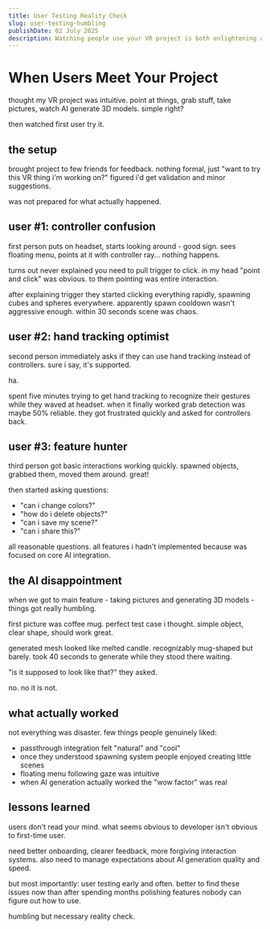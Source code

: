 ```yaml
---
title: User Testing Reality Check
slug: user-testing-humbling
publishDate: 02 July 2025
description: Watching people use your VR project is both enlightening and terrifying
---
```


# When Users Meet Your Project

thought my VR project was intuitive. point at things, grab stuff, take pictures, watch AI generate 3D models. simple right?

then watched first user try it.

## the setup

brought project to few friends for feedback. nothing formal, just "want to try this VR thing i'm working on?" figured i'd get validation and minor suggestions.

was not prepared for what actually happened.

## user #1: controller confusion

first person puts on headset, starts looking around - good sign. sees floating menu, points at it with controller ray... nothing happens.

turns out never explained you need to pull trigger to click. in my head "point and click" was obvious. to them pointing was entire interaction.

after explaining trigger they started clicking everything rapidly, spawning cubes and spheres everywhere. apparently spawn cooldown wasn't aggressive enough. within 30 seconds scene was chaos.

## user #2: hand tracking optimist

second person immediately asks if they can use hand tracking instead of controllers. sure i say, it's supported.

ha. 

spent five minutes trying to get hand tracking to recognize their gestures while they waved at headset. when it finally worked grab detection was maybe 50% reliable. they got frustrated quickly and asked for controllers back.

## user #3: feature hunter

third person got basic interactions working quickly. spawned objects, grabbed them, moved them around. great!

then started asking questions:
- "can i change colors?"
- "how do i delete objects?"
- "can i save my scene?"
- "can i share this?"

all reasonable questions. all features i hadn't implemented because was focused on core AI integration.

## the AI disappointment

when we got to main feature - taking pictures and generating 3D models - things got really humbling.

first picture was coffee mug. perfect test case i thought. simple object, clear shape, should work great.

generated mesh looked like melted candle. recognizably mug-shaped but barely. took 40 seconds to generate while they stood there waiting.

"is it supposed to look like that?" they asked.

no. no it is not.

## what actually worked

not everything was disaster. few things people genuinely liked:

- passthrough integration felt "natural" and "cool"
- once they understood spawning system people enjoyed creating little scenes
- floating menu following gaze was intuitive  
- when AI generation actually worked the "wow factor" was real

## lessons learned

users don't read your mind. what seems obvious to developer isn't obvious to first-time user.

need better onboarding, clearer feedback, more forgiving interaction systems. also need to manage expectations about AI generation quality and speed.

but most importantly: user testing early and often. better to find these issues now than after spending months polishing features nobody can figure out how to use.

humbling but necessary reality check.